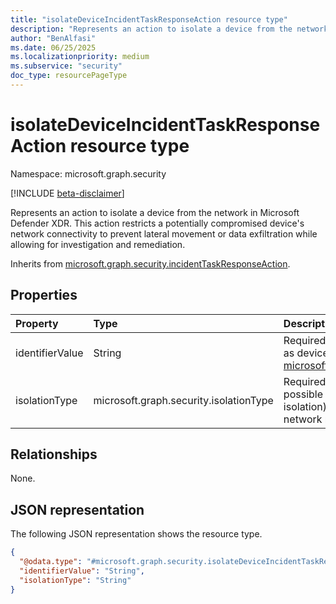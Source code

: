 ```yaml
---
title: "isolateDeviceIncidentTaskResponseAction resource type"
description: "Represents an action to isolate a device from the network in Microsoft Defender XDR."
author: "BenAlfasi"
ms.date: 06/25/2025
ms.localizationpriority: medium
ms.subservice: "security"
doc_type: resourcePageType
---
```


# isolateDeviceIncidentTaskResponseAction resource type

Namespace: microsoft.graph.security

[!INCLUDE [beta-disclaimer](../../includes/beta-disclaimer.md)]

Represents an action to isolate a device from the network in Microsoft Defender XDR. This action restricts a potentially compromised device's network connectivity to prevent lateral movement or data exfiltration while allowing for investigation and remediation.

Inherits from [microsoft.graph.security.incidentTaskResponseAction](../resources/security-incidenttaskresponseaction.md).

## Properties
|Property|Type|Description|
|:---|:---|:---|
|identifierValue|String|Required. The identifier of the device to isolate (such as device ID or computer name). Inherited from [microsoft.graph.security.incidentTaskResponseAction](../resources/security-incidenttaskresponseaction.md).|
|isolationType|microsoft.graph.security.isolationType|Required. The type of network isolation to apply. The possible values are: `full` (complete network isolation), `selective` (allows access to specific network resources), `unknownFutureValue`.|

## Relationships
None.

## JSON representation
The following JSON representation shows the resource type.
<!-- {
  "blockType": "resource",
  "@odata.type": "microsoft.graph.security.isolateDeviceIncidentTaskResponseAction"
}
-->
``` json
{
  "@odata.type": "#microsoft.graph.security.isolateDeviceIncidentTaskResponseAction",
  "identifierValue": "String",
  "isolationType": "String"
}
```

<!--
{
  "type": "#page.annotation",
  "namespace": "microsoft.graph.security"
}
-->
